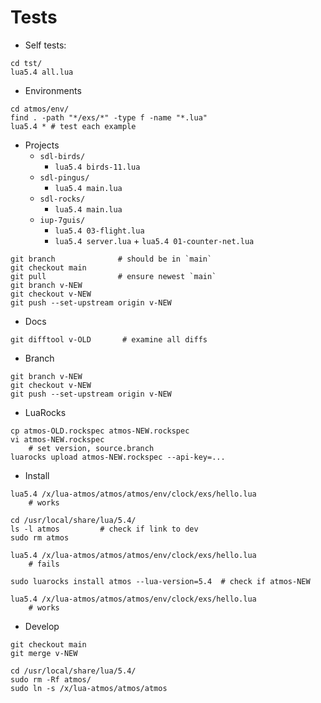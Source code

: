 # Tests

- Self tests:

```
cd tst/
lua5.4 all.lua
```

- Environments

```
cd atmos/env/
find . -path "*/exs/*" -type f -name "*.lua"
lua5.4 * # test each example
```

- Projects
    - `sdl-birds/`
        - `lua5.4 birds-11.lua`
    - `sdl-pingus/`
        - `lua5.4 main.lua`
    - `sdl-rocks/`
        - `lua5.4 main.lua`
    - `iup-7guis/`
        - `lua5.4 03-flight.lua`
        - `lua5.4 server.lua` + `lua5.4 01-counter-net.lua`

```
git branch              # should be in `main`
git checkout main
git pull                # ensure newest `main`
git branch v-NEW
git checkout v-NEW
git push --set-upstream origin v-NEW
```

- Docs

```
git difftool v-OLD       # examine all diffs
```

- Branch

```
git branch v-NEW
git checkout v-NEW
git push --set-upstream origin v-NEW
```

- LuaRocks

```
cp atmos-OLD.rockspec atmos-NEW.rockspec
vi atmos-NEW.rockspec
    # set version, source.branch
luarocks upload atmos-NEW.rockspec --api-key=...
```

- Install

```
lua5.4 /x/lua-atmos/atmos/atmos/env/clock/exs/hello.lua
    # works

cd /usr/local/share/lua/5.4/
ls -l atmos         # check if link to dev
sudo rm atmos

lua5.4 /x/lua-atmos/atmos/atmos/env/clock/exs/hello.lua
    # fails

sudo luarocks install atmos --lua-version=5.4  # check if atmos-NEW

lua5.4 /x/lua-atmos/atmos/atmos/env/clock/exs/hello.lua
    # works
```

- Develop

```
git checkout main
git merge v-NEW

cd /usr/local/share/lua/5.4/
sudo rm -Rf atmos/
sudo ln -s /x/lua-atmos/atmos/atmos
```
